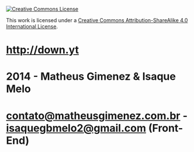[![Creative Commons License](http://i.creativecommons.org/l/by-sa/4.0/88x31.png)](http://creativecommons.org/licenses/by-sa/4.0/)


This work is licensed under a [Creative Commons Attribution-ShareAlike 4.0 International License](http://creativecommons.org/licenses/by-sa/4.0/).


# http://down.yt




# 2014 - Matheus Gimenez & Isaque Melo
# contato@matheusgimenez.com.br  - isaquegbmelo2@gmail.com (Front-End)